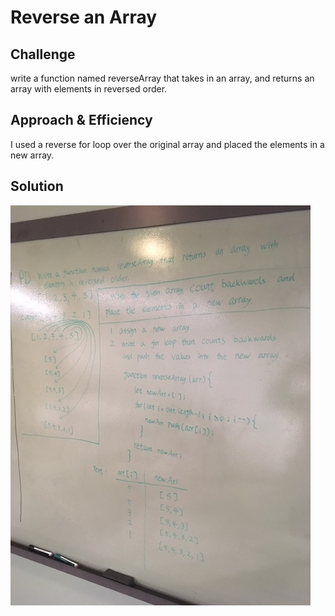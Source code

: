 # Reverse an Array


## Challenge
write a function named reverseArray that takes in an array, and returns an array with elements in reversed order.

## Approach & Efficiency
I used a reverse for loop over the original array and placed the elements in a new array. 

## Solution
![image of reverseArray](reverse-array.jpg)
